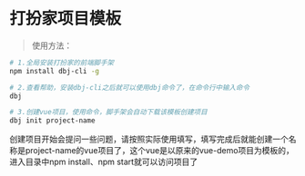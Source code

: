 # 打扮家项目模板

> 使用方法：

``` bash
# 1.全局安装打扮家的前端脚手架
npm install dbj-cli -g

# 2.查看帮助，安装dbj-cli之后就可以使用dbj命令了，在命令行中输入命令
dbj

# 3.创建vue项目，使用命令，脚手架会自动下载该模板创建项目
dbj init project-name
```

创建项目开始会提问一些问题，请按照实际使用填写，填写完成后就能创建一个名称是project-name的vue项目了，这个vue是以原来的vue-demo项目为模板的，进入目录中npm install、npm start就可以访问项目了

